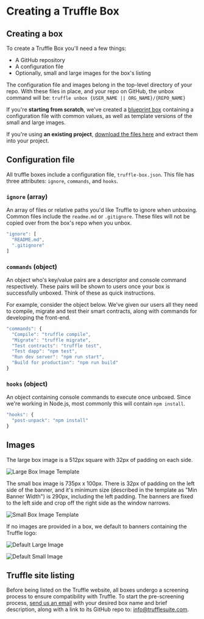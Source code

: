 # Creating a Truffle Box

## Creating a box

To create a Truffle Box you'll need a few things:
* A GitHub repository
* A configuration file
* Optionally, small and large images for the box's listing

The configuration file and images belong in the top-level directory of your repo. With these files in place, and your repo on GitHub, the unbox command will be: `truffle unbox {USER_NAME || ORG_NAME}/{REPO_NAME}`

If you're **starting from scratch**, we've created a [blueprint box](https://truffleframework.com/boxes/blueprint) containing a configuration file with common values, as well as template versions of the small and large images.

If you're using **an existing project**, [download the files here](https://truffleframework.com/files/truffle-box-essentials.zip) and extract them into your project.

## Configuration file

All truffle boxes include a configuration file, `truffle-box.json`. This file has three attributes: `ignore`, `commands`, and `hooks`.

### <span style="text-transform: none;">`ignore`</span> (array)

An array of files or relative paths you'd like Truffle to ignore when unboxing. Common files include the `readme.md` or `.gitignore`. These files will not be copied over from the box's repo when you unbox.

```javascript
"ignore": [
  "README.md",
  ".gitignore"
]
```

### <span style="text-transform: none;">`commands`</span> (object)

An object who's key/value pairs are a descriptor and console command respectively. These pairs will be shown to users once your box is successfully unboxed. Think of these as quick instructions.

For example, consider the object below. We've given our users all they need to compile, migrate and test their smart contracts, along with commands for developing the front-end.

```javascript
"commands": {
  "Compile": "truffle compile",
  "Migrate": "truffle migrate",
  "Test contracts": "truffle test",
  "Test dapp": "npm test",
  "Run dev server": "npm run start",
  "Build for production": "npm run build"
}
```

### <span style="text-transform: none;">`hooks`</span> (object)

An object containing console commands to execute once unboxed. Since we're working in Node.js, most commonly this will contain `npm install`.

```javascript
"hooks": {
  "post-unpack": "npm install"
}
```

## Images

The large box image is a 512px square with 32px of padding on each side.

![Large Box Image Template](https://truffleframework.com/img/boxes/box-img-lg-template.png)

The small box image is 735px x 100px. There is 32px of padding on the left side of the banner, and it's minimum size (described in the template as "Min Banner Width") is 290px, including the left padding. The banners are fixed to the left side and crop off the right side as the window narrows.

![Small Box Image Template](https://truffleframework.com/img/boxes/box-img-sm-template.png)

If no images are provided in a box, we default to banners containing the Truffle logo:

![Default Large Image](https://truffleframework.com/img/boxes/loading-thumb.png)

![Default Small Image](https://truffleframework.com/img/boxes/loading-banner.png)

## Truffle site listing

Before being listed on the Truffle website, all boxes undergo a screening process to ensure compatibility with Truffle. To start the pre-screening process, <a href="mailto:info@trufflesuite.com">send us an email</a> with your desired box name and brief description, along with a link to its GitHub repo to: [info@trufflesuite.com](mailto:info@trufflesuite.com).
